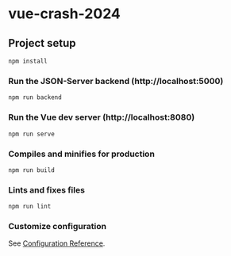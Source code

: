 # vue-crash-2024

## Project setup
```
npm install
```
### Run the JSON-Server backend (http://localhost:5000)
```
npm run backend
```

### Run the Vue dev server (http://localhost:8080)
```
npm run serve
```

### Compiles and minifies for production
```
npm run build
```

### Lints and fixes files
```
npm run lint
```

### Customize configuration
See [Configuration Reference](https://cli.vuejs.org/config/).

